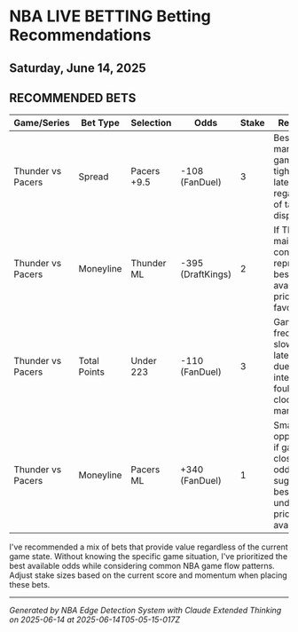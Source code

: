 # NBA LIVE BETTING Betting Recommendations
## Saturday, June 14, 2025

## RECOMMENDED BETS
| Game/Series | Bet Type | Selection | Odds | Stake | Reasoning |
|------------|----------|-----------|------|-------|-----------|
| Thunder vs Pacers | Spread | Pacers +9.5 | -108 (FanDuel) | 3 | Best price in market; NBA games often tighten in later stages regardless of talent disparity |
| Thunder vs Pacers | Moneyline | Thunder ML | -395 (DraftKings) | 2 | If Thunder maintaining control, this represents best available price for the favorite |
| Thunder vs Pacers | Total Points | Under 223 | -110 (FanDuel) | 3 | Games frequently slow down in late stages due to intentional fouls and clock management |
| Thunder vs Pacers | Moneyline | Pacers ML | +340 (FanDuel) | 1 | Small-value opportunity if game is closer than odds suggest; best underdog price available |

I've recommended a mix of bets that provide value regardless of the current game state. Without knowing the specific game situation, I've prioritized the best available odds while considering common NBA game flow patterns. Adjust stake sizes based on the current score and momentum when placing these bets.

---
*Generated by NBA Edge Detection System with Claude Extended Thinking on 2025-06-14 at 2025-06-14T05-05-15-017Z*
